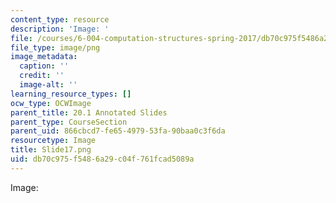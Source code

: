 ```yaml
---
content_type: resource
description: 'Image: '
file: /courses/6-004-computation-structures-spring-2017/db70c975f5486a29c04f761fcad5089a_Slide17.png
file_type: image/png
image_metadata:
  caption: ''
  credit: ''
  image-alt: ''
learning_resource_types: []
ocw_type: OCWImage
parent_title: 20.1 Annotated Slides
parent_type: CourseSection
parent_uid: 866cbcd7-fe65-4979-53fa-90baa0c3f6da
resourcetype: Image
title: Slide17.png
uid: db70c975-f548-6a29-c04f-761fcad5089a
---
```

Image: 

